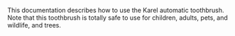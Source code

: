 
This documentation describes how to use the Karel automatic toothbrush.
Note that this toothbrush is totally safe to use for children, adults, pets, and wildlife, and trees.
